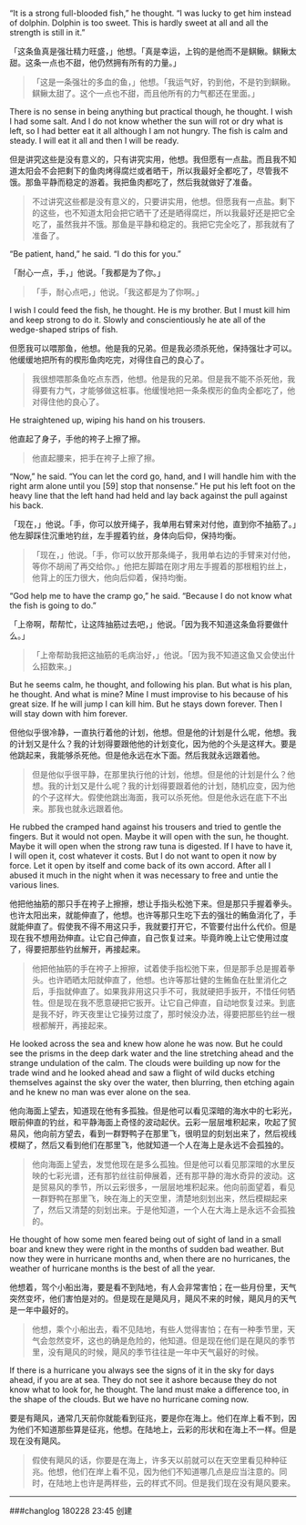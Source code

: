 “It is a strong full-blooded fish,” he thought. “I was lucky to get him instead of dolphin. Dolphin is too sweet. This is hardly sweet at all and all the strength is still in it.”

「这条鱼真是强壮精力旺盛，」他想。「真是幸运，上钩的是他而不是鲯鳅。鲯鳅太甜。这条一点也不甜，他仍然拥有所有的力量。」

> 「这是一条强壮的多血的鱼，」他想。「我运气好，钓到他，不是钓到鲯鳅。鲯鳅太甜了。这个一点也不甜，而且他所有的力气都还在里面。」
There is no sense in being anything but practical though, he thought. I wish I had some salt. And I do not know whether the sun will rot or dry what is left, so I had better eat it all although I am not hungry. The fish is calm and steady. I will eat it all and then I will be ready.

但是讲究这些是没有意义的，只有讲究实用，他想。我但愿有一点盐。而且我不知道太阳会不会把剩下的鱼肉烤得腐烂或者晒干，所以我最好全都吃了，尽管我不饿。那鱼平静而稳定的游着。我把鱼肉都吃了，然后我就做好了准备。

> 不过讲究这些都是没有意义的，只要讲实用，他想。但愿我有一点盐。剩下的这些，也不知道太阳会把它晒干了还是晒得腐烂，所以我最好还是把它全吃了，虽然我并不饿。那鱼是平静和稳定的。我把它完全吃了，那我就有了准备了。
 “Be patient, hand,” he said. “I do this for you.”

「耐心一点，手，」他说。「我都是为了你。」

> 「手，耐心点吧，」他说。「我这都是为了你啊。」
I wish I could feed the fish, he thought. He is my brother. But I must kill him and keep strong to do it. Slowly and conscientiously he ate all of the wedge-shaped strips of fish.

但愿我可以喂那鱼，他想。他是我的兄弟。但是我必须杀死他，保持强壮才可以。他缓缓地把所有的楔形鱼肉吃完，对得住自己的良心了。

> 我很想喂那条鱼吃点东西，他想。他是我的兄弟。但是我不能不杀死他，我得要有力气，才能够做这桩事。他缓慢地把一条条楔形的鱼肉全都吃了，他对得住他的良心了。
He straightened up, wiping his hand on his trousers. 

他直起了身子，手他的袴子上擦了擦。

> 他直起腰来，把手在袴子上擦了擦。

“Now,” he said. “You can let the cord go, hand, and I will handle him with the right arm alone until you [59] stop that nonsense.” He put his left foot on the heavy line that the left hand had held and lay back against the pull against his back.

「现在，」他说。「手，你可以放开绳子，我单用右臂来对付他，直到你不抽筋了。」他左脚踩住沉重地钓丝，左手握着钓丝，身体向后仰，保持均衡。

> 「现在，」他说。「手，你可以放开那条绳子，我用单右边的手臂来对付他，等你不胡闹了再交给你。」他把左脚踏在刚才用左手握着的那根粗钓丝上，他背上的压力很大，他向后仰着，保持均衡。
“God help me to have the cramp go,” he said. “Because I do not know what the fish is going to do.”

「上帝啊，帮帮忙，让这阵抽筋过去吧，」他说。「因为我不知道这条鱼将要做什么。」

> 「上帝帮助我把这抽筋的毛病治好，」他说。「因为我不知道这鱼又会使出什么招数来。」
 But he seems calm, he thought, and following his plan. But what is his plan, he thought. And what is mine? Mine I must improvise to his because of his great size. If he will jump I can kill him. But he stays down forever. Then I will stay down with him forever.

但他似乎很冷静，一直执行着他的计划，他想。但是他的计划是什么呢，他想。我的计划又是什么？我的计划得要跟他他的计划变化，因为他的个头是这样大。要是他跳起来，我能够杀死他。但是他永远在水下面。然后我就永远跟着他。

> 但是他似乎很平静，在那里执行他的计划，他想。但是他的计划是什么？他想。我的计划又是什么呢？我的计划得要跟着他的计划，随机应变，因为他的个子这样大。假使他跳出海面，我可以杀死他。但是他永远在底下不出来。那我也就永远跟着他。
He rubbed the cramped hand against his trousers and tried to gentle the fingers. But it would not open. Maybe it will open with the sun, he thought. Maybe it will open when the strong raw tuna is digested. If I have to have it, I will open it, cost whatever it costs. But I do not want to open it now by force. Let it open by itself and come back of its own accord. After all I abused it much in the night when it was necessary to free and untie the various lines.

他把他抽筋的那只手在袴子上擦擦，想让手指头松弛下来。但是那只手握着拳头。也许太阳出来，就能伸直了，他想。也许等那只生吃下去的强壮的鲔鱼消化了，手就能伸直了。假使我不得不用这只手，我就要打开它，不管要付出什么代价。但是现在我不想用劲伸直。让它自己伸直，自己恢复过来。毕竟昨晚上让它使用过度了，得要把那些钓丝解开，再接起来。

> 他把他抽筋的手在袴子上擦擦，试着使手指松弛下来，但是那手总是握着拳头。也许晒晒太阳就伸直了，他想。也许等那壮健的生鲔鱼在肚里消化之后，手指就伸直了。如果我非用这只手不可，我就硬把手扳开，不惜任何牺牲。但是现在我不愿意硬把它扳开。让它自己伸直，自动地恢复过来。到底是我不好，昨天夜里让它操劳过度了，那时候没办法，得要把那些钓丝一根根都解开，再接起来。
He looked across the sea and knew how alone he was now. But he could see the prisms in the deep dark water and the line stretching ahead and the strange undulation of the calm. The clouds were building up now for the trade wind and he looked ahead and saw a flight of wild ducks etching themselves against the sky over the water, then blurring, then etching again and he knew no man was ever alone on the sea.

他向海面上望去，知道现在他有多孤独。但是他可以看见深暗的海水中的七彩光，眼前伸直的钓丝，和平静海面上奇怪的波动起伏。云彩一层层堆积起来，吹起了贸易风，他向前方望去，看到一群野鸭子在那里飞，很明显的刻划出来了，然后视线模糊了，然后又看到他们在那里飞，他就知道一个人在海上是永远不会孤独的。

> 他向海面上望去，发觉他现在是多么孤独。但是他可以看见那深暗的水里反映的七彩光谱，还有那钓丝往前伸展着，还有那平静的海水奇异的波动。这是贸易风的季节，所以云彩很多，一层层地堆积起来。他向前面望着，看见一群野鸭在那里飞，映在海上的天空里，清楚地刻划出来，然后模糊起来了，然后又清楚的刻划出来。于是他知道，一个人在大海上是永远不会孤独的。
He thought of how some men feared being out of sight of land in a small boar and knew they were right in the months of sudden bad weather. But now they were in hurricane months and, when there are no hurricanes, the weather of hurricane months is the best of all the year.

他想着，驾个小船出海，要是看不到陆地，有人会非常害怕；在一些月份里，天气突然变坏，他们害怕是对的。但是现在是飓风月，飓风不来的时候，飓风月的天气是一年中最好的。

> 他想，乘个小船出去，看不见陆地，有些人觉得害怕；在有一种季节里，天气会忽然变坏，这也的确是危险的，他知道。但是现在他们是在飓风的季节里，没有飓风的时候，飓风的季节往往是一年中天气最好的时候。
If there is a hurricane you always see the signs of it in the sky for days ahead, if you are at sea. They do not see it ashore because they do not know what to look for, he thought. The land must make a difference too, in the shape of the clouds. But we have no hurricane coming now.

要是有飓风，通常几天前你就能看到征兆，要是你在海上。他们在岸上看不到，因为他们不知道那些算是征兆，他想。在陆地上，云彩的形状和在海上不一样。但是现在没有飓风。

> 假使有飓风的话，你要是在海上，许多天以前就可以在天空里看见种种征兆。他想，他们在岸上看不见，因为他们不知道哪几点是应当注意的。同时，在陆地上也许是两样些，云的样式不同。但是我们现在没有飓风要来。

---
###changlog
180228 23:45 创建